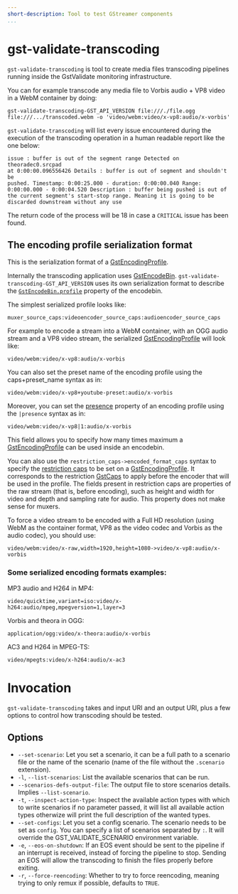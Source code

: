 ```yaml
---
short-description: Tool to test GStreamer components
...
```


# gst-validate-transcoding

`gst-validate-transcoding` is tool to create media files transcoding
pipelines running inside the GstValidate monitoring infrastructure.

You can for example transcode any media file to Vorbis audio + VP8 video
in a WebM container by doing:

    gst-validate-transcoding-GST_API_VERSION file:///./file.ogg file:///.../transcoded.webm -o 'video/webm:video/x-vp8:audio/x-vorbis'

`gst-validate-transcoding` will list every issue encountered during the
execution of the transcoding operation in a human readable report like
the one below:

    issue : buffer is out of the segment range Detected on theoradec0.srcpad
    at 0:00:00.096556426 Details : buffer is out of segment and shouldn't be
    pushed. Timestamp: 0:00:25.000 - duration: 0:00:00.040 Range:
    0:00:00.000 - 0:00:04.520 Description : buffer being pushed is out of
    the current segment's start-stop range. Meaning it is going to be
    discarded downstream without any use

The return code of the process will be 18 in case a `CRITICAL` issue has
been found.

## The encoding profile serialization format

This is the serialization format of a [GstEncodingProfile](GstEncodingProfile).

Internally the transcoding application uses [GstEncodeBin](encodebin).
`gst-validate-transcoding-GST_API_VERSION` uses its own serialization
format to describe the [`GstEncodeBin.profile`](encodebin:profile) property of the
encodebin.

The simplest serialized profile looks like:

    muxer_source_caps:videoencoder_source_caps:audioencoder_source_caps

For example to encode a stream into a WebM container, with an OGG audio
stream and a VP8 video stream, the serialized [GstEncodingProfile](GstEncodingProfile)
will look like:

    video/webm:video/x-vp8:audio/x-vorbis

You can also set the preset name of the encoding profile using the
caps+preset\_name syntax as in:

    video/webm:video/x-vp8+youtube-preset:audio/x-vorbis

Moreover, you can set the [presence](gst_encoding_profile_set_presence) property
of an encoding profile using the `|presence` syntax as in:

    video/webm:video/x-vp8|1:audio/x-vorbis

This field allows you to specify how many times maximum a
[GstEncodingProfile](GstEncodingProfile) can be used inside an encodebin.

You can also use the `restriction_caps->encoded_format_caps` syntax to
specify the [restriction caps](GstEncodingProfile:restriction-caps)
to be set on a [GstEncodingProfile](GstEncodingProfile). It
corresponds to the restriction [GstCaps](GstCaps) to apply before the encoder
that will be used in the profile. The fields present in restriction caps
are properties of the raw stream (that is, before encoding), such as
height and width for video and depth and sampling rate for audio. This
property does not make sense for muxers.

To force a video stream to be encoded with a Full HD resolution (using
WebM as the container format, VP8 as the video codec and Vorbis as the
audio codec), you should use:

    video/webm:video/x-raw,width=1920,height=1080->video/x-vp8:audio/x-vorbis

### Some serialized encoding formats examples:

MP3 audio and H264 in MP4:

<div class="informalexample">

    video/quicktime,variant=iso:video/x-h264:audio/mpeg,mpegversion=1,layer=3

</div>

Vorbis and theora in OGG:

<div class="informalexample">

    application/ogg:video/x-theora:audio/x-vorbis

</div>

AC3 and H264 in MPEG-TS:

<div class="informalexample">

    video/mpegts:video/x-h264:audio/x-ac3

</div>

# Invocation

`gst-validate-transcoding` takes and input URI and an output URI, plus a
few options to control how transcoding should be tested.

## Options

* `--set-scenario`: Let you set a scenario, it can be a full path to a scenario file or
  the name of the scenario (name of the file without the `.scenario`
  extension).
* `-l`, `--list-scenarios`: List the available scenarios that can be run.
* `--scenarios-defs-output-file`: The output file to store scenarios details. Implies
  `--list-scenario`.
* `-t`, `--inspect-action-type`: Inspect the available action types with which to write scenarios if
  no parameter passed, it will list all available action types
  otherwize will print the full description of the wanted types.
* `--set-configs`: Let you set a config scenario. The scenario needs to be set as
  `config`. You can specify a list of scenarios separated by `:`. It
  will override the GST\_VALIDATE\_SCENARIO environment variable.
* `-e`, `--eos-on-shutdown`: If an EOS event should be sent to the pipeline if an interrupt is
  received, instead of forcing the pipeline to stop. Sending an EOS
  will allow the transcoding to finish the files properly before
  exiting.
* `-r`, `--force-reencoding`: Whether to try to force reencoding, meaning trying to only remux if
  possible, defaults to `TRUE`.
